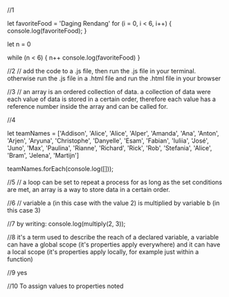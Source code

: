 //1

let favoriteFood = 'Daging Rendang'
for (i = 0, i < 6, i++) {
  console.log(favoriteFood);
}

let n = 0

while (n < 6) {
  n++
  console.log(favoriteFood)
}

//2
// add the code to a .js file, then run the .js file in your terminal. otherwise run the .js file in a .html file and run the .html file in your browser

//3
// an array is an ordered collection of data. a collection of data were each value of data is stored in a certain order, therefore each value has a reference number inside the array and can be called for.

//4

let teamNames = ['Addison', 'Alice', 'Alice', 'Alper', 'Amanda', 'Ana', 'Anton', 'Arjen', 'Aryuna', 'Christophe', 'Danyelle', 'Esam', 'Fabian', 'Iuliia', 'José', 'Juno', 'Max', 'Paulina', 'Rianne', 'Richard', 'Rick', 'Rob', 'Stefania', 'Alice', 'Bram', 'Jelena', 'Martijn']

teamNames.forEach(console.log([]));

//5
// a loop can be set to repeat a process for as long as the set conditions are met, an array is a way to store data in a certain order.

//6
// variable a (in this case with the value 2) is multiplied by variable b (in this case 3)

//7 by writing: console.log(multiply(2, 3));

//8 it's a term used to describe the reach of a declared variable, a variable can have a global scope (it's properties apply everywhere) and it can have a local scope (it's properties apply locally, for example just within a function)

//9 yes

//10 To assign values to properties noted 
